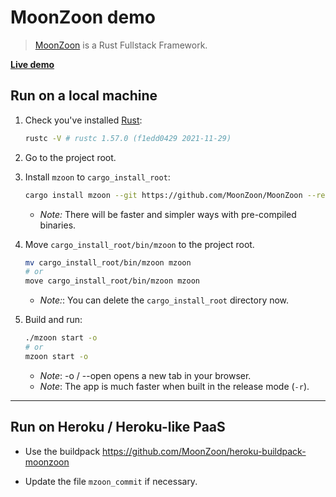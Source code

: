 # MoonZoon demo

> [MoonZoon](http://moonzoon.rs/) is a Rust Fullstack Framework.

**[Live demo](https://moonzoon-demo.herokuapp.com/)**

## Run on a local machine

1. Check you've installed [Rust](https://www.rust-lang.org/):
    ```bash
    rustc -V # rustc 1.57.0 (f1edd0429 2021-11-29)
    ```

1. Go to the project root.

1. Install `mzoon` to `cargo_install_root`:
    ```bash
    cargo install mzoon --git https://github.com/MoonZoon/MoonZoon --rev 15cb619faca5f78a47e08f4af4bfa595f0eb64b1 --root cargo_install_root --locked
    ```
    - _Note:_ There will be faster and simpler ways with pre-compiled binaries.

1. Move `cargo_install_root/bin/mzoon` to the project root.
    ```bash
    mv cargo_install_root/bin/mzoon mzoon
    # or
    move cargo_install_root/bin/mzoon mzoon
    ```
    - _Note:_: You can delete the `cargo_install_root` directory now.

1. Build and run:
    ```bash
    ./mzoon start -o
    # or
    mzoon start -o
    ```
    - _Note_: -o / --open opens a new tab in your browser.
    - _Note_: The app is much faster when built in the release mode (`-r`).

---

## Run on Heroku / Heroku-like PaaS

- Use the buildpack https://github.com/MoonZoon/heroku-buildpack-moonzoon

- Update the file `mzoon_commit` if necessary.

